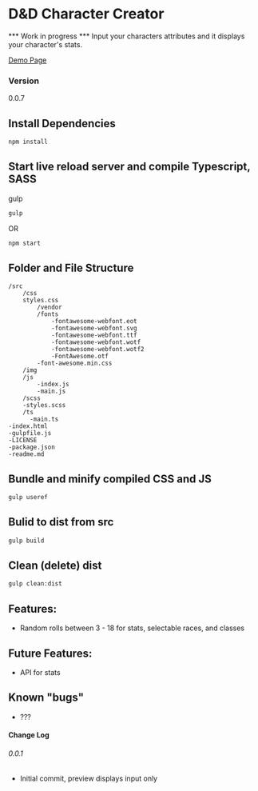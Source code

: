 # D&D Character Creator

*** Work in progress ***
Input your characters attributes and it displays your character's stats.

[Demo Page](https://jbratcher.github.io/dnd_char_creator/)

### Version

0.0.7

## Install Dependencies

```bash
npm install
```

## Start live reload server and compile Typescript, SASS

gulp

```bash
gulp
```
OR

```bash
npm start
```

## Folder and File Structure

```
/src
    /css
    styles.css
        /vendor
        /fonts
            -fontawesome-webfont.eot
            -fontawesome-webfont.svg
            -fontawesome-webfont.ttf
            -fontawesome-webfont.wotf
            -fontawesome-webfont.wotf2
            -FontAwesome.otf
        -font-awesome.min.css
    /img
    /js
        -index.js
        -main.js
    /scss
    -styles.scss
    /ts
      -main.ts
-index.html
-gulpfile.js
-LICENSE
-package.json
-readme.md
```

## Bundle and minify compiled CSS and JS

```bash
gulp useref
```

## Bulid to dist from src

```bash
gulp build
```
## Clean (delete) dist

```bash
gulp clean:dist
```

## Features:

* Random rolls between 3 - 18 for stats, selectable races, and classes

## Future Features:

* API for stats

## Known "bugs"

* ???

#### Change Log

###### 0.0.1

* Initial commit, preview displays input only
